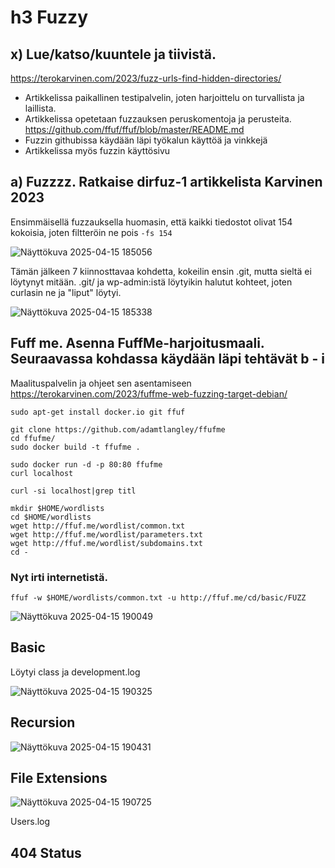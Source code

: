 # h3 Fuzzy
## x) Lue/katso/kuuntele ja tiivistä.
https://terokarvinen.com/2023/fuzz-urls-find-hidden-directories/
- Artikkelissa paikallinen testipalvelin, joten harjoittelu on turvallista ja laillista.
- Artikkelissa opetetaan fuzzauksen peruskomentoja ja perusteita.
https://github.com/ffuf/ffuf/blob/master/README.md
- Fuzzin githubissa käydään läpi työkalun käyttöä ja vinkkejä
- Artikkelissa myös fuzzin käyttösivu

## a) Fuzzzz. Ratkaise dirfuz-1 artikkelista Karvinen 2023
Ensimmäisellä fuzzauksella huomasin, että kaikki tiedostot olivat 154 kokoisia, joten filtteröin ne pois ```-fs 154```

![Näyttökuva 2025-04-15 185056](https://github.com/user-attachments/assets/3cfa3c88-35b6-4195-8a90-2acbdc4484e9)

Tämän jälkeen 7 kiinnosttavaa kohdetta, kokeilin ensin .git, mutta sieltä ei löytynyt mitään.
.git/ ja wp-admin:istä löytyikin halutut kohteet, joten curlasin ne ja "liput" löytyi.

![Näyttökuva 2025-04-15 185338](https://github.com/user-attachments/assets/aee9ce3f-5d9d-41a8-bf30-18da6ef578e3)

## Fuff me. Asenna FuffMe-harjoitusmaali. Seuraavassa kohdassa käydään läpi tehtävät b - i
Maalituspalvelin ja ohjeet sen asentamiseen https://terokarvinen.com/2023/fuffme-web-fuzzing-target-debian/
``` 
sudo apt-get install docker.io git ffuf

git clone https://github.com/adamtlangley/ffufme
cd ffufme/
sudo docker build -t ffufme .

sudo docker run -d -p 80:80 ffufme
curl localhost

curl -si localhost|grep titl

mkdir $HOME/wordlists
cd $HOME/wordlists
wget http://ffuf.me/wordlist/common.txt
wget http://ffuf.me/wordlist/parameters.txt
wget http://ffuf.me/wordlist/subdomains.txt
cd -
````
### Nyt irti internetistä.
```
ffuf -w $HOME/wordlists/common.txt -u http://ffuf.me/cd/basic/FUZZ
```

![Näyttökuva 2025-04-15 190049](https://github.com/user-attachments/assets/12cedaf0-9cff-432f-8889-6f0b3f39715d)

## Basic
Löytyi class ja development.log

![Näyttökuva 2025-04-15 190325](https://github.com/user-attachments/assets/c59250e5-afe8-422a-ae1c-5a767844e801)

## Recursion

![Näyttökuva 2025-04-15 190431](https://github.com/user-attachments/assets/373fea72-1340-4ab7-8bde-820bd06b701e)

## File Extensions

![Näyttökuva 2025-04-15 190725](https://github.com/user-attachments/assets/cf7ad3be-b3f4-4e96-98b6-bb1af9392918)

Users.log

## 404 Status

